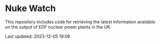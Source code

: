 # Nuke Watch

This repository includes code for retrieving the latest information available on the output of EDF nuclear power plants in the UK.

Last updated: 2023-12-05 19:06